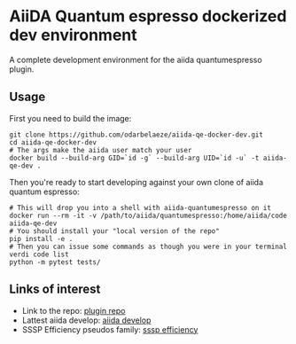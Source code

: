 # AiiDA Quantum espresso dockerized dev environment

A complete development environment for the aiida quantumespresso plugin.

## Usage

First you need to build the image:

```
git clone https://github.com/odarbelaeze/aiida-qe-docker-dev.git
cd aiida-qe-docker-dev
# The args make the aiida user match your user
docker build --build-arg GID=`id -g` --build-arg UID=`id -u` -t aiida-qe-dev .
```

Then you're ready to start developing against your own clone of aiida quantum
espresso:

```
# This will drop you into a shell with aiida-quantumespresso on it
docker run --rm -it -v /path/to/aiida/quantumespresso:/home/aiida/code aiida-qe-dev
# You should install your "local version of the repo"
pip install -e .
# Then you can issue some commands as though you were in your terminal
verdi code list
python -m pytest tests/
```

## Links of interest

- Link to the repo: [plugin repo]
- Lattest aiida develop: [aiida develop]
- SSSP Efficiency pseudos family: [sssp efficiency]


[plugin repo]: https://github.com/aiidateam/aiida-quantumespresso
[aiida develop]: https://github.com/aiidateam/aiida_core
[sssp efficiency]: https://www.materialscloud.org/discover/data/discover/sssp/downloads/SSSP_efficiency_pseudos.tar.gz
